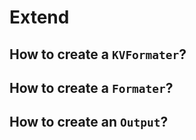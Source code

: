 # Extend

## How to create a `KVFormater`?

## How to create a `Formater`?

## How to create an `Output`?
